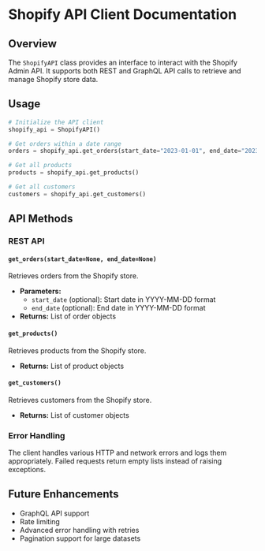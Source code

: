 # Shopify API Client Documentation

## Overview

The `ShopifyAPI` class provides an interface to interact with the Shopify Admin API.
It supports both REST and GraphQL API calls to retrieve and manage Shopify store data.

## Usage

```python
# Initialize the API client
shopify_api = ShopifyAPI()

# Get orders within a date range
orders = shopify_api.get_orders(start_date="2023-01-01", end_date="2023-01-31")

# Get all products
products = shopify_api.get_products()

# Get all customers
customers = shopify_api.get_customers()
```

## API Methods

### REST API

#### `get_orders(start_date=None, end_date=None)`

Retrieves orders from the Shopify store.

- **Parameters:**
  - `start_date` (optional): Start date in YYYY-MM-DD format
  - `end_date` (optional): End date in YYYY-MM-DD format
- **Returns:** List of order objects

#### `get_products()`

Retrieves products from the Shopify store.

- **Returns:** List of product objects

#### `get_customers()`

Retrieves customers from the Shopify store.

- **Returns:** List of customer objects

### Error Handling

The client handles various HTTP and network errors and logs them appropriately.
Failed requests return empty lists instead of raising exceptions.

## Future Enhancements

- GraphQL API support
- Rate limiting
- Advanced error handling with retries
- Pagination support for large datasets
